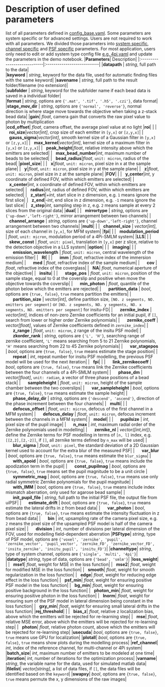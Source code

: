 # Description of user defined parameters 
list of all parameters defined in [config_base.yaml](config_base.yaml). Some parameters are system specific or for advanced settings. Users are not required to work with all parameters. We divided those parameters into [system specific](systemtype), [channel specific](channeltype) and [PSF specific](psftype) parameters. For most application, users only need to edit or add system type config file [e.g. 4pi.yaml](systemtype/4pi.yaml) and update the parameters in the demo notebook. 
|**Parameters**| Description|
|:----------------------------|:---------------------------|
|**datapath** | *string*, full path to the data|  
|**keyword** | *string*, keyword for the data file, used for automatic finding files with the same keyword|
|**savename** | *string*, full path to the result folder/filename (no extension)|  
|**subfolder** | *string*, keyword for the subfolder name if each bead data is saved in a individual folder|  
|**format** | *string*, options are `{'.mat', '.tif', '.h5', '.czi'}`, data format|  
|**stage_mov_dir** | *string*, options are `{'normal', 'reverse'}`, normal direction is where stage move towards the objective when taking a z-stack bead data| 
|**gain**| *float*, camera gain that converts the raw pixel value to photon by multiplication   
|**ccd_offset**| *float*, camera offset, the average pixel value at no light
|**roi**| | 
|&nbsp;&nbsp;&nbsp;**roi_size**|*vector[int]*, crop size of each emitter in `[y,x]` or `[z,y,x]`|
|&nbsp;&nbsp;&nbsp;**gauss_sigma**|*vector[int]*, smooth kernel size of a Gaussian filter in `[y,x]` or `[z,y,x]`|
|&nbsp;&nbsp;&nbsp;**max_kernel**|*vector[int]*, kernel size of a maximum filter in `[y,x]` or `[z,y,x]`|
|&nbsp;&nbsp;&nbsp;**peak_height**|*float*, relative intensity above which the emitters are selected|
|&nbsp;&nbsp;&nbsp;**max_bead_number**|*int*, maximum number of beads to be selected|
|&nbsp;&nbsp;&nbsp;**bead_radius**|*float*, `unit: micron`, radius of the bead|
|**pixel_size**| | 
|&nbsp;&nbsp;&nbsp;**x**|*float*, `unit: micron`, pixel size in x at the sample plane|
|&nbsp;&nbsp;&nbsp;**y**|*float*, `unit: micron`, pixel size in y at the sample plane|
|&nbsp;&nbsp;&nbsp;**z**|*float*, `unit: micron`, pixel size in z at the sample plane|
|**FOV**| | 
|&nbsp;&nbsp;&nbsp;**y_center**|*int*, y coordinate of defined FOV, within which emitters are selected|
|&nbsp;&nbsp;&nbsp;**x_center**|*int*, x coordinate of defined FOV, within which emitters are selected|
|&nbsp;&nbsp;&nbsp;**radius**|*int*, radius of defined FOV, within which emitters are selected|
|&nbsp;&nbsp;&nbsp;**z_start**|*+int*, start slice in z dimension, e.g. `1` means ignore the first slice|
|&nbsp;&nbsp;&nbsp;**z_end**|*-int*, end slice in z dimension, e.g. `-1` means ignore the last slice|
|&nbsp;&nbsp;&nbsp;**z_step**|*int*, sampling step in z, e.g. `2` means sample at every 2 slices from the original data|
|**dual**| | 
|&nbsp;&nbsp;&nbsp;**mirrortype** | *string*, options are `{'up-down','left-right'}`, mirror arrangement between two channels|
|&nbsp;&nbsp;&nbsp;**channel_arrange** | *string*, options are `{'up-down','left-right'}`, channel arrangement between two channels|
|**multi**| | 
|&nbsp;&nbsp;&nbsp;**channel_size** | *vector[int]*, size of each channel in `[y,x]`, for MFM system|
|**fpi**| | 
|&nbsp;&nbsp;&nbsp;**modulation_period** | *float*, `unit: micron`, modulation period of a 4Pi-SMLM system|
|**LLS**| | 
|&nbsp;&nbsp;&nbsp;**skew_const** | *float*, `unit: pixel`, translation in `[y,x]` per z slice, relative to the detection objective in a LLS system|
|**option**| | 
|&nbsp;&nbsp;&nbsp;**imaging**| | 
|&nbsp;&nbsp;&nbsp;&nbsp;&nbsp;&nbsp;**emission_wavelength** | *float*, `unit: micron`, central wavelength of the emission filter|
|&nbsp;&nbsp;&nbsp;**RI**| | 
|&nbsp;&nbsp;&nbsp;&nbsp;&nbsp;&nbsp;**imm** | *float*, refractive index of the immersion medium|
|&nbsp;&nbsp;&nbsp;&nbsp;&nbsp;&nbsp;**med** | *float*, refractive index of the sample medium|
|&nbsp;&nbsp;&nbsp;&nbsp;&nbsp;&nbsp;**cov** | *float*, refractive index of the coverglass|
|&nbsp;&nbsp;&nbsp;**NA**| *float*, numerical aperture of the objective| 
|&nbsp;&nbsp;&nbsp;**insitu**| | 
|&nbsp;&nbsp;&nbsp;&nbsp;&nbsp;&nbsp;**stage_pos** | *float*, `unit: micron`, position of the sample stage, equal to 0 at the coverslip and positive when move the objective towards the coverslip|
|&nbsp;&nbsp;&nbsp;&nbsp;&nbsp;&nbsp;**min_photon** | *float*, quantile of the photon below which the emitters are rejected|
|&nbsp;&nbsp;&nbsp;&nbsp;&nbsp;&nbsp;**partition_data** | *bool*, options are `{true, false}`, `true` means partition the emitters|
|&nbsp;&nbsp;&nbsp;&nbsp;&nbsp;&nbsp;**partition_size** | *vector[int]*, define partition size, `[NO. z segments, NO. emitters per segment]` or `[NO. z segments, NO. y segments, NO. x segments, NO. emitters per segment]` for insitu-FD|
|&nbsp;&nbsp;&nbsp;&nbsp;&nbsp;&nbsp;**zernike_index** | *vector[int]*, indices of non-zero Zernike coefficients for an initial pupil, if `[]`, search from lower or higher order Zernike polynomials|
|&nbsp;&nbsp;&nbsp;&nbsp;&nbsp;&nbsp;**zernike_coeff** | *vector[float]*, values of Zernike coefficients defined in `zernike_index`|
|&nbsp;&nbsp;&nbsp;&nbsp;&nbsp;&nbsp;**z_range** | *float*, `unit: micron`, z range of the insitu PSF model|
|&nbsp;&nbsp;&nbsp;&nbsp;&nbsp;&nbsp;**zkorder_rank** | *string*, options are `{'L', 'H'}`, searching range of zernike coefficient, `'L'` means searching from 5 to 21 Zernike polynomials, `'H'` means searching from 22 to 45 Zernike polynomials|
|&nbsp;&nbsp;&nbsp;&nbsp;&nbsp;&nbsp;**var_stagepos** | *bool*, options are `{true, false}`, `true` means estimate the stage position|
|&nbsp;&nbsp;&nbsp;&nbsp;&nbsp;&nbsp;**repeat** | *int*, repeat number for insitu PSF modelling, the previous PSF model will be used for the next iteration|
|&nbsp;&nbsp;&nbsp;**fpi**| | 
|&nbsp;&nbsp;&nbsp;&nbsp;&nbsp;&nbsp;**link_zernikecoeff** | *bool*, options are `{true, false}`, `true` means link the Zernike coefficients between the four channels of a 4Pi-SMLM system|
|&nbsp;&nbsp;&nbsp;&nbsp;&nbsp;&nbsp;**phase_dm** | *vector[float]*, `unit: radian`, a vector of three phase positions of a bead stack|
|&nbsp;&nbsp;&nbsp;&nbsp;&nbsp;&nbsp;**sampleheight** | *float*, `unit: micron`, height of the sample chamber between the two coverslips|
|&nbsp;&nbsp;&nbsp;&nbsp;&nbsp;&nbsp;**var_sampleheight** | *bool*, options are `{true, false}`, `true` means estimate the sample height|
|&nbsp;&nbsp;&nbsp;&nbsp;&nbsp;&nbsp;**phase_delay_dir** | *string*, options are `{'descend', 'ascend'}`, direction of the phase increment between the four channels|
|&nbsp;&nbsp;&nbsp;**multi**| | 
|&nbsp;&nbsp;&nbsp;&nbsp;&nbsp;&nbsp;**defocus_offset** | *float*, `unit: micron`, defocus of the first channel in a MFM system|
|&nbsp;&nbsp;&nbsp;&nbsp;&nbsp;&nbsp;**defocus_delay** | *float*, `unit: micron`, defocus increment between the channels in a MFM system|
|&nbsp;&nbsp;&nbsp;**model**| | 
|&nbsp;&nbsp;&nbsp;&nbsp;&nbsp;&nbsp;**pupilsize** | *int*, pixel size of the pupil image|
|&nbsp;&nbsp;&nbsp;&nbsp;&nbsp;&nbsp;**n_max** | *int*, maximum radial order of the Zernike polynomials used in modelling| 
|&nbsp;&nbsp;&nbsp;&nbsp;&nbsp;&nbsp;**zernike_nl** | *vector([int,int])*, define the Zernike terms for PSF modelling in terms of `[n, l]` index, e.g. `[[2,2],[2,-2]]`, if `[]`, all zernike terms defined by `n_max` will be used| 
|&nbsp;&nbsp;&nbsp;&nbsp;&nbsp;&nbsp;**blur_sigma** | *float*, `unit: pixel`, the standard deviation of a 2D Gaussian kernel used to account for the extra blur of the measured PSF|
|&nbsp;&nbsp;&nbsp;&nbsp;&nbsp;&nbsp;**var_blur** | *bool*, options are `{true, false}`, `true` means estimate the `blur_sigma`|
|&nbsp;&nbsp;&nbsp;&nbsp;&nbsp;&nbsp;**with_apoid** | *bool*, options are `{true, false}`, `true` means include the apodization term in the pupil|
|&nbsp;&nbsp;&nbsp;&nbsp;&nbsp;&nbsp;**const_pupilmag** | *bool*, options are `{true, false}`, `true` means set the pupil magnitude to be a unit circle
|&nbsp;&nbsp;&nbsp;&nbsp;&nbsp;&nbsp;**symmetric_mag** | *bool*, options are `{true, false}`, `true` means use only radial symmetric Zernike polynomials for the pupil magnitude|
|&nbsp;&nbsp;&nbsp;&nbsp;&nbsp;&nbsp;**with_IMM** | *bool*, options are `{true, false}`, `true` means include index mismatch aberration, only used for agarose bead sample|
|&nbsp;&nbsp;&nbsp;&nbsp;&nbsp;&nbsp;**init_pupil_file** | *string*, full path to the initial PSF file, the output file from uiPSF|
|&nbsp;&nbsp;&nbsp;&nbsp;&nbsp;&nbsp;**estimate_drift** | *bool*, options are `{true, false}`, `true` means estimate the lateral drifts in z from bead data|
|&nbsp;&nbsp;&nbsp;&nbsp;&nbsp;&nbsp;**var_photon** | *bool*, options are `{true, false}`, `true` means estimate the intensity fluctuation in z from bead data|
|&nbsp;&nbsp;&nbsp;&nbsp;&nbsp;&nbsp;**bin** | *int*, upsampling rate of the camera pixel size, e.g. `2` means the pixel size of the upsampled PSF model is half of the camera pixel size|
|&nbsp;&nbsp;&nbsp;&nbsp;&nbsp;&nbsp;**division** | *int*, number of divisions per lateral dimension of the FOV, used for modelling field-dependent aberration
|**PSFtype**| *string*, type of PSF model, options are `{'voxel', 'zernike', 'pupil', 'zernike_vector', 'pupil_vector', 'zernike_FD', 'zernike_vector_FD', 'insitu_zernike', 'insitu_pupil', 'insitu_FD'}`| 
|**channeltype**| *string*, type of system channel, options are `{'single', 'multi', '4pi'}`|
|**datatype**| *string*, type of data, options are `{'bead', 'smlm'}`|
|**loss_weight**| |
|&nbsp;&nbsp;&nbsp;**mse1**| *float*, weight for MSE in the loss function| 
|&nbsp;&nbsp;&nbsp;**mse2**| *float*, weight for modified MSE in the loss function| 
|&nbsp;&nbsp;&nbsp;**smooth**| *float*, weight for smooth regularization in the loss function|
|&nbsp;&nbsp;&nbsp;**edge**| *float*, weight for reducing edge effect in the loss function| 
|&nbsp;&nbsp;&nbsp;**psf_min**| *float*, weight for ensuring positive PSF model in the loss function| 
|&nbsp;&nbsp;&nbsp;**bg_min**| *float*, weight for ensuring positive background in the loss function| 
|&nbsp;&nbsp;&nbsp;**photon_min**| *float*, weight for ensuring positive photon in the loss function| 
|&nbsp;&nbsp;&nbsp;**Inorm**| *float*, weight for ensuring sum of the PSF model in lateral dimension being constant in the loss function| 
|&nbsp;&nbsp;&nbsp;**gxy_min**| *float*, weight for ensuring small lateral drifts in the loss function| 
|**rej_threshold**| |
|&nbsp;&nbsp;&nbsp;**bias_z**| *float*, relative z localization bias, above which the emitters will be rejected for re-learning step|
|&nbsp;&nbsp;&nbsp;**mse**| *float*, relative MSE error, above which the emitters will be rejected for re-learning step|
|&nbsp;&nbsp;&nbsp;**photon**| *float*, relative photon count, above which the emitters will be rejected for re-learning step|
|**usecuda**| *bool*, options are `{true, false}`, `true` means use GPU for localization|
|**plotall**| *bool*, options are `{true, false}`, `true` means show plots during the modelling process|
|**ref_channel**| *int*, index of the reference channel, for multi-channel or 4Pi system|
|**batch_size**| *int*, maximum number of emitters to be modeled at one time|
|**iteration**| *int*, number of iterations for the optimization process|
|**varname**| *string*, the variable name for the data, used for simulated matlab data|
|**filelist**| *vector[string]*, a list of data files, if `[]`, the data files will be identified based on the `keyword`|
|**swapxy**| *bool*, options are `{true, false}`, `true` means permute the x, y dimensions of the raw images|








